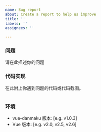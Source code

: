 ```yaml
---
name: Bug report
about: Create a report to help us improve
title: ''
labels: ''
assignees: ''

---
```


### 问题

请在此描述你的问题


### 代码实现

在此附上你遇到问题的代码或代码截图。

```

``` 

### 环境

 - vue-danmaku 版本: [e.g. v1.0.3]
 - Vue 版本: [e.g. v2.0, v2.5, v2.6]
